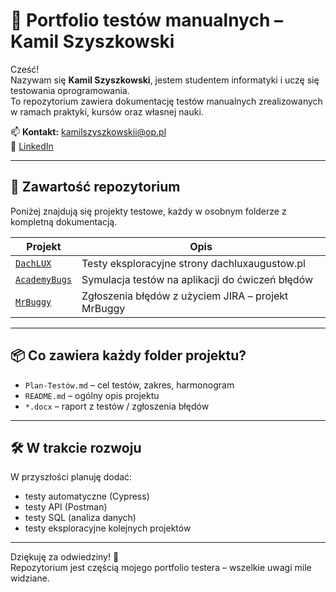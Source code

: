 # 🧪 Portfolio testów manualnych – Kamil Szyszkowski

Cześć!  
Nazywam się **Kamil Szyszkowski**, jestem studentem informatyki i uczę się testowania oprogramowania.  
To repozytorium zawiera dokumentację testów manualnych zrealizowanych w ramach praktyki, kursów oraz własnej nauki.

📫 **Kontakt:** kamilszyszkowskii@op.pl  
🔗 [LinkedIn](https://www.linkedin.com/in/kamil-szyszkowski-a55a00270)

---

## 📁 Zawartość repozytorium

Poniżej znajdują się projekty testowe, każdy w osobnym folderze z kompletną dokumentacją.

| Projekt       | Opis                                                                 |
|---------------|----------------------------------------------------------------------|
| [`DachLUX`](./TestyManualne/DachLUX)      | Testy eksploracyjne strony dachluxaugustow.pl |
| [`AcademyBugs`](./TestyManualne/academybugs) | Symulacja testów na aplikacji do ćwiczeń błędów |
| [`MrBuggy`](https://github.com/Kamil-Szyszkowski/testy-manualne-portfolio/tree/main/TestyManualne/mrbugy)      | Zgłoszenia błędów z użyciem JIRA – projekt MrBuggy |

---

## 📦 Co zawiera każdy folder projektu?

- `Plan-Testów.md` – cel testów, zakres, harmonogram
- `README.md` – ogólny opis projektu
- `*.docx` – raport z testów / zgłoszenia błędów

---

## 🛠️ W trakcie rozwoju

W przyszłości planuję dodać:

- testy automatyczne (Cypress)
- testy API (Postman)
- testy SQL (analiza danych)
- testy eksploracyjne kolejnych projektów

---

Dziękuję za odwiedziny! 🙌  
Repozytorium jest częścią mojego portfolio testera – wszelkie uwagi mile widziane.
